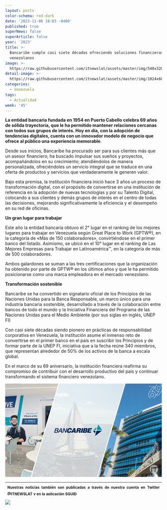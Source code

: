 ```yaml
---
layout: posts
color-schema: red-dark
date: '2023-11-06 18:03 -0400'
published: true
superNews: false
superArticle: false
year: '2023'
title: >-
  Bancaribe cumple casi siete décadas ofreciendo soluciones financieras a los
  venezolanos
image: >-
  https://raw.githubusercontent.com/itnewslat/assets/master/img/540x320/Bancaribe-Aniversario-p.jpg
detail-image: >-
  https://raw.githubusercontent.com/itnewslat/assets/master/img/1024x680/Bancaribe-Aniversario-g.jpg
categories:
  - Venezuela
tags:
  - Actualidad
week: '45'
---
```

**La entidad bancaria fundada en 1954 en Puerto Cabello celebra 69 años de sólida trayectoria, que le ha permitido mantener relaciones cercanas con todos sus grupos de interés. Hoy en día, con la adopción de tendencias digitales, cuenta con un innovador modelo de negocio que ofrece al público una experiencia memorable**.

Desde sus inicios, Bancaribe ha procurado ser para sus clientes más que un asesor financiero; ha buscado impulsar sus sueños y proyectos, acompañándolos en su crecimiento; atendiéndolos de manera personalizada, ofreciéndoles un servicio integral que se traduce en una oferta de productos y servicios que verdaderamente le generen valor.

Bajo esta premisa, la institución financiera inició hace 3 años un proceso de transformación digital, con el propósito de convertirse en una institución de referencia en la adopción de nuevas tecnologías y por su Talento Digital, colocando a sus clientes y demás grupos de interés en el centro de todas las decisiones, mejorando significativamente la eficiencia y el desempeño en su red de oficinas.

**Un gran lugar para trabajar**

Este año la entidad bancaria obtuvo el 2° lugar en el ranking de los mejores lugares para trabajar en Venezuela según Great Place to Work (GPTW®), en la categoría de «Más de 150 colaboradores», convirtiéndose en el primer banco del listado. Asimismo, se ubicó en el 10° lugar en el ranking de Las Mejores Empresas para Trabajar en Latinoamérica™, en la categoría de más de 500 colaboradores.

Ambos galardones se suman a las tres certificaciones que la organización ha obtenido por parte de GPTW® en los últimos años y que le ha permitido posicionarse como una marca empleadora en el mercado venezolano.

**Transformación sostenible**

Bancaribe se ha convertido en signatario oficial de los Principios de las Naciones Unidas para la Banca Responsable, un marco único para una industria bancaria sostenible, desarrollado a través de la colaboración entre bancos de todo el mundo y la Iniciativa Financiera del Programa de las Naciones Unidas para el Medio Ambiente (por sus siglas en inglés, UNEP FI)

Con casi siete décadas siendo pionero en prácticas de responsabilidad corporativa en Venezuela, la institución asume el inmenso reto de convertirse en el primer banco en el país en suscribir los Principios y de formar parte de la UNEP FI, iniciativa que a la fecha reúne 340 miembros, que representan alrededor de 50% de los activos de la banca a escala global.

En el marco de su 69 aniversario, la institución financiera reafirma su compromiso de contribuir con el desarrollo productivo del país y continuar transformando el sistema financiero venezolano.

![](https://raw.githubusercontent.com/itnewslat/assets/master/img/540x320/Bancaribe-Aniversario-p.jpg)

<table style="height: 42px;" width="569">
<tbody>
<tr>
<td style="text-align: justify;"><sub><strong>Nuestras noticias también son publicadas a través de nuestra cuenta en Twitter <a href="https://twitter.com/itnewslat?lang=es">@ITNEWSLAT</a> y en la aplicación <a href="https://squidapp.co/en/">SQUID</a></strong></sub></td>
</tr>
</tbody>
</table>

<img src="https://tracker.metricool.com/c3po.jpg?hash=56f88a41e39ab42c063cc51676587a04"/>